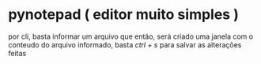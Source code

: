 # pynotepad ( editor muito simples )

por cli, basta informar um arquivo que então, será criado uma janela com 
o conteudo do arquivo informado, basta *ctrl + s* para salvar as alterações 
feitas
